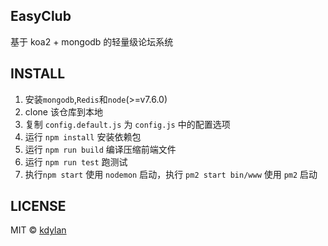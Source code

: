 EasyClub
-----
基于 koa2 + mongodb 的轻量级论坛系统

INSTALL
----
1. 安装`mongodb`,`Redis`和`node`(>=v7.6.0)
2. clone 该仓库到本地
3. 复制 `config.default.js` 为 `config.js` 中的配置选项
4. 运行 `npm install` 安装依赖包
5. 运行 `npm run build` 编译压缩前端文件
6. 运行 `npm run test` 跑测试
7. 执行`npm start` 使用 `nodemon` 启动，执行 `pm2 start bin/www` 使用 `pm2` 启动



LICENSE
-----
MIT © [kdylan](https://github.com/k-dylan)

